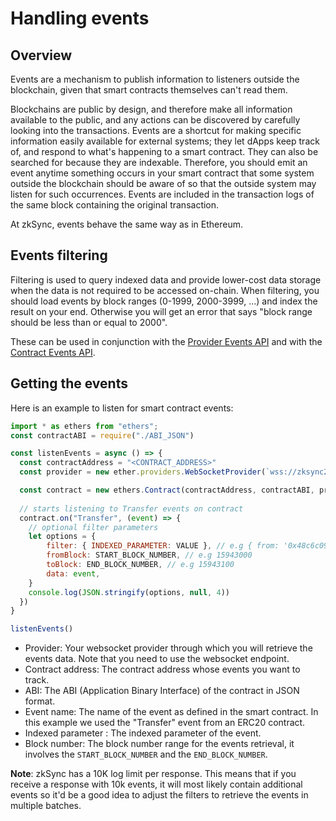 # Handling events

## Overview 
Events are a mechanism to publish information to listeners outside the blockchain, given that smart contracts themselves can't read them.

Blockchains are public by design, and therefore make all information available to the public, and any actions can be discovered by carefully looking into the transactions. Events are a shortcut for making specific information easily available for external systems; they let dApps keep track of, and respond to what's happening to a smart contract. They can also be searched for because they are indexable. Therefore, you should emit an event anytime something occurs in your smart contract that some system outside the blockchain should be aware of so that the outside system may listen for such occurrences. 
Events are included in the transaction logs of the same block containing the original transaction.

At zkSync, events behave the same way as in Ethereum.

## Events filtering

Filtering is used to query indexed data and provide lower-cost data storage when the data is not required to be accessed on-chain.
When filtering, you should load events by block ranges (0-1999, 2000-3999, ...) and index the result on your end. Otherwise you will get an error that says "block range should be less than or equal to 2000".

These can be used in conjunction with the [Provider Events API](https://docs.ethers.io/v5/api/providers/provider/#Provider--event-methods) and with the [Contract Events API](https://docs.ethers.io/v5/api/contract/contract/#Contract--events).

## Getting the events

Here is an example to listen for smart contract events:

```js
import * as ethers from "ethers";
const contractABI = require("./ABI_JSON")

const listenEvents = async () => {
  const contractAddress = "<CONTRACT_ADDRESS>"
  const provider = new ether.providers.WebSocketProvider(`wss://zksync2-testnet.zksync.dev/ws`)

  const contract = new ethers.Contract(contractAddress, contractABI, provider);
  
  // starts listening to Transfer events on contract
  contract.on("Transfer", (event) => {
    // optional filter parameters
    let options = {
        filter: { INDEXED_PARAMETER: VALUE }, // e.g { from: '0x48c6c0923b514db081782271355e5745c49wd60' }
        fromBlock: START_BLOCK_NUMBER, // e.g 15943000
        toBlock: END_BLOCK_NUMBER, // e.g 15943100
        data: event,
    }
    console.log(JSON.stringify(options, null, 4))
  })
}

listenEvents()

```


- Provider: Your websocket provider through which you will retrieve the events data. Note that you need to use the websocket endpoint.
- Contract address: The contract address whose events you want to track.
- ABI: The ABI (Application Binary Interface) of the contract in JSON format.
- Event name: The name of the event as defined in the smart contract. In this example we used the "Transfer" event from an ERC20 contract.
- Indexed parameter : The indexed parameter of the event.
- Block number: The block number range for the events retrieval, it involves the `START_BLOCK_NUMBER` and the `END_BLOCK_NUMBER`.

**Note**: zkSync has a 10K log limit per response. This means that if you receive a response with 10k events, it will most likely contain additional events so it'd be a good idea to adjust the filters to retrieve the events in multiple batches.


